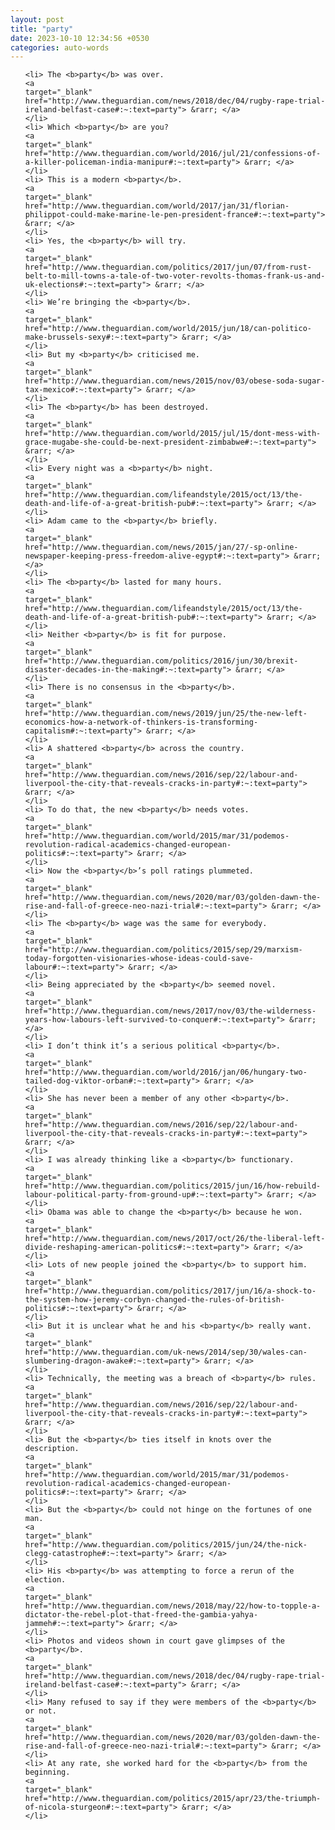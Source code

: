 ```yaml
---
layout: post
title: "party"
date: 2023-10-10 12:34:56 +0530
categories: auto-words
---
```

<ol>

    <li> The <b>party</b> was over.
    <a 
    target="_blank" 
    href="http://www.theguardian.com/news/2018/dec/04/rugby-rape-trial-ireland-belfast-case#:~:text=party"> &rarr; </a>
    </li>
    <li> Which <b>party</b> are you?
    <a 
    target="_blank" 
    href="http://www.theguardian.com/world/2016/jul/21/confessions-of-a-killer-policeman-india-manipur#:~:text=party"> &rarr; </a>
    </li>
    <li> This is a modern <b>party</b>.
    <a 
    target="_blank" 
    href="http://www.theguardian.com/world/2017/jan/31/florian-philippot-could-make-marine-le-pen-president-france#:~:text=party"> &rarr; </a>
    </li>
    <li> Yes, the <b>party</b> will try.
    <a 
    target="_blank" 
    href="http://www.theguardian.com/politics/2017/jun/07/from-rust-belt-to-mill-towns-a-tale-of-two-voter-revolts-thomas-frank-us-and-uk-elections#:~:text=party"> &rarr; </a>
    </li>
    <li> We’re bringing the <b>party</b>.
    <a 
    target="_blank" 
    href="http://www.theguardian.com/world/2015/jun/18/can-politico-make-brussels-sexy#:~:text=party"> &rarr; </a>
    </li>
    <li> But my <b>party</b> criticised me.
    <a 
    target="_blank" 
    href="http://www.theguardian.com/news/2015/nov/03/obese-soda-sugar-tax-mexico#:~:text=party"> &rarr; </a>
    </li>
    <li> The <b>party</b> has been destroyed.
    <a 
    target="_blank" 
    href="http://www.theguardian.com/world/2015/jul/15/dont-mess-with-grace-mugabe-she-could-be-next-president-zimbabwe#:~:text=party"> &rarr; </a>
    </li>
    <li> Every night was a <b>party</b> night.
    <a 
    target="_blank" 
    href="http://www.theguardian.com/lifeandstyle/2015/oct/13/the-death-and-life-of-a-great-british-pub#:~:text=party"> &rarr; </a>
    </li>
    <li> Adam came to the <b>party</b> briefly.
    <a 
    target="_blank" 
    href="http://www.theguardian.com/news/2015/jan/27/-sp-online-newspaper-keeping-press-freedom-alive-egypt#:~:text=party"> &rarr; </a>
    </li>
    <li> The <b>party</b> lasted for many hours.
    <a 
    target="_blank" 
    href="http://www.theguardian.com/lifeandstyle/2015/oct/13/the-death-and-life-of-a-great-british-pub#:~:text=party"> &rarr; </a>
    </li>
    <li> Neither <b>party</b> is fit for purpose.
    <a 
    target="_blank" 
    href="http://www.theguardian.com/politics/2016/jun/30/brexit-disaster-decades-in-the-making#:~:text=party"> &rarr; </a>
    </li>
    <li> There is no consensus in the <b>party</b>.
    <a 
    target="_blank" 
    href="http://www.theguardian.com/news/2019/jun/25/the-new-left-economics-how-a-network-of-thinkers-is-transforming-capitalism#:~:text=party"> &rarr; </a>
    </li>
    <li> A shattered <b>party</b> across the country.
    <a 
    target="_blank" 
    href="http://www.theguardian.com/news/2016/sep/22/labour-and-liverpool-the-city-that-reveals-cracks-in-party#:~:text=party"> &rarr; </a>
    </li>
    <li> To do that, the new <b>party</b> needs votes.
    <a 
    target="_blank" 
    href="http://www.theguardian.com/world/2015/mar/31/podemos-revolution-radical-academics-changed-european-politics#:~:text=party"> &rarr; </a>
    </li>
    <li> Now the <b>party</b>’s poll ratings plummeted.
    <a 
    target="_blank" 
    href="http://www.theguardian.com/news/2020/mar/03/golden-dawn-the-rise-and-fall-of-greece-neo-nazi-trial#:~:text=party"> &rarr; </a>
    </li>
    <li> The <b>party</b> wage was the same for everybody.
    <a 
    target="_blank" 
    href="http://www.theguardian.com/politics/2015/sep/29/marxism-today-forgotten-visionaries-whose-ideas-could-save-labour#:~:text=party"> &rarr; </a>
    </li>
    <li> Being appreciated by the <b>party</b> seemed novel.
    <a 
    target="_blank" 
    href="http://www.theguardian.com/news/2017/nov/03/the-wilderness-years-how-labours-left-survived-to-conquer#:~:text=party"> &rarr; </a>
    </li>
    <li> I don’t think it’s a serious political <b>party</b>.
    <a 
    target="_blank" 
    href="http://www.theguardian.com/world/2016/jan/06/hungary-two-tailed-dog-viktor-orban#:~:text=party"> &rarr; </a>
    </li>
    <li> She has never been a member of any other <b>party</b>.
    <a 
    target="_blank" 
    href="http://www.theguardian.com/news/2016/sep/22/labour-and-liverpool-the-city-that-reveals-cracks-in-party#:~:text=party"> &rarr; </a>
    </li>
    <li> I was already thinking like a <b>party</b> functionary.
    <a 
    target="_blank" 
    href="http://www.theguardian.com/politics/2015/jun/16/how-rebuild-labour-political-party-from-ground-up#:~:text=party"> &rarr; </a>
    </li>
    <li> Obama was able to change the <b>party</b> because he won.
    <a 
    target="_blank" 
    href="http://www.theguardian.com/news/2017/oct/26/the-liberal-left-divide-reshaping-american-politics#:~:text=party"> &rarr; </a>
    </li>
    <li> Lots of new people joined the <b>party</b> to support him.
    <a 
    target="_blank" 
    href="http://www.theguardian.com/politics/2017/jun/16/a-shock-to-the-system-how-jeremy-corbyn-changed-the-rules-of-british-politics#:~:text=party"> &rarr; </a>
    </li>
    <li> But it is unclear what he and his <b>party</b> really want.
    <a 
    target="_blank" 
    href="http://www.theguardian.com/uk-news/2014/sep/30/wales-can-slumbering-dragon-awake#:~:text=party"> &rarr; </a>
    </li>
    <li> Technically, the meeting was a breach of <b>party</b> rules.
    <a 
    target="_blank" 
    href="http://www.theguardian.com/news/2016/sep/22/labour-and-liverpool-the-city-that-reveals-cracks-in-party#:~:text=party"> &rarr; </a>
    </li>
    <li> But the <b>party</b> ties itself in knots over the description.
    <a 
    target="_blank" 
    href="http://www.theguardian.com/world/2015/mar/31/podemos-revolution-radical-academics-changed-european-politics#:~:text=party"> &rarr; </a>
    </li>
    <li> But the <b>party</b> could not hinge on the fortunes of one man.
    <a 
    target="_blank" 
    href="http://www.theguardian.com/politics/2015/jun/24/the-nick-clegg-catastrophe#:~:text=party"> &rarr; </a>
    </li>
    <li> His <b>party</b> was attempting to force a rerun of the election.
    <a 
    target="_blank" 
    href="http://www.theguardian.com/news/2018/may/22/how-to-topple-a-dictator-the-rebel-plot-that-freed-the-gambia-yahya-jammeh#:~:text=party"> &rarr; </a>
    </li>
    <li> Photos and videos shown in court gave glimpses of the <b>party</b>.
    <a 
    target="_blank" 
    href="http://www.theguardian.com/news/2018/dec/04/rugby-rape-trial-ireland-belfast-case#:~:text=party"> &rarr; </a>
    </li>
    <li> Many refused to say if they were members of the <b>party</b> or not.
    <a 
    target="_blank" 
    href="http://www.theguardian.com/news/2020/mar/03/golden-dawn-the-rise-and-fall-of-greece-neo-nazi-trial#:~:text=party"> &rarr; </a>
    </li>
    <li> At any rate, she worked hard for the <b>party</b> from the beginning.
    <a 
    target="_blank" 
    href="http://www.theguardian.com/politics/2015/apr/23/the-triumph-of-nicola-sturgeon#:~:text=party"> &rarr; </a>
    </li>